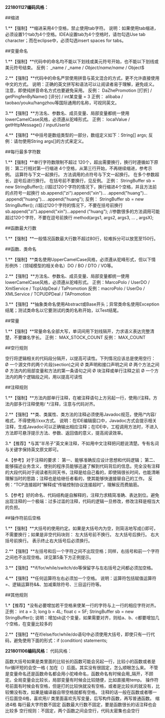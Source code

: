 **221801127编码风格：**

##缩进

1.**【强制】**缩进采用4个空格，禁止使用tab字符。 说明：如果使用tab缩进，必须设置1个tab为4个空格。IDEA设置tab为4个空格时，请勿勾选Use tab character；而在eclipse中，必须勾选insert spaces for tabs。

##变量命名

1.**【强制】**代码中的命名均不能以下划线或美元符号开始，也不能以下划线或美元符号结束。 反例： _name / _name / $Object / name / name$ / Object$

2.**【强制】**代码中的命名严禁使用拼音与英文混合的方式，更不允许直接使用中文的方式。 说明：正确的英文拼写和语法可以让阅读者易于理解，避免歧义。 注意，即使纯拼音命名方式也要避免采用。 反例： DaZhePromotion [打折] / getPingfenByName() [评分] / int某变量 = 3 正例： alibaba / taobao/youku/hangzhou等国际通用的名称，可视同英文。

3.**【强制】**方法名、参数名、成员变量、局部变量都统一使用lowerCamelCase风格，必须遵从驼峰形式。 正例： localValue / getHttpMessage() / inputUserId

4.**【强制】**中括号是数组类型的一部分，数组定义如下：String[] args; 反例：请勿使用String args[]的方式来定义。

##每行最多字符数

1.**【强制】**单行字符数限制不超过 120个，超出需要换行，换行时遵循如下原则： 第二行相对第一行缩进 4个空格，从第三行开始，不再继续缩进，参考示例。 运算符与下文一起换行。 方法调用的点符号与下文一起换行。 在多个参数超长，逗号后进行换行。 在括号前不要换行，见反例。 正例： StringBuffer sb = new StringBuffer(); //超过120个字符的情况下，换行缩进4个空格，并且方法前的点符号一起换行 sb.append("zi").append("xin")... .append("huang")... .append("huang")... .append("huang"); 反例： StringBuffer sb = new StringBuffer(); //超过120个字符的情况下，不要在括号前换行 sb.append("zi").append("xin")...append ("huang"); //参数很多的方法调用可能超过120个字符，不要在逗号前换行 method(args1, args2, args3, ... , argsX);

##函数最大行数

1.**【强制】**一般情况函数最大行数不超过80行，较难拆分可以放宽至150行。

##函数、类命名

1.**【强制】**类名使用UpperCamelCase风格，必须遵从驼峰形式，但以下情形例外：（领域模型的相关命名）DO / BO / DTO / VO等。

2.**【强制】**方法名、参数名、成员变量、局部变量都统一使用lowerCamelCase风格，必须遵从驼峰形式。 正例：MarcoPolo / UserDO / XmlService / TcpUdpDeal / TaPromotion 反例：macroPolo / UserDo / XMLService / TCPUDPDeal / TAPromotion

3.**【强制】**抽象类命名使用Abstract或Base开头；异常类命名使用Exception结尾；测试类命名以它要测试的类的名称开始，以Test结尾。

##常量

1.**【强制】**常量命名全部大写，单词间用下划线隔开，力求语义表达完整清楚，不要嫌名字长。 正例： MAX_STOCK_COUNT 反例： MAX_COUNT

##空行规则

空行将逻辑相关的代码段分隔开，以提高可读性。下列情况应该总是使用空行： Ø 一个源文件的两个片段(section)之间 Ø 类声明和接口声明之间 Ø 两个方法之间 Ø 方法内的局部变量和方法的第一条语句之间 Ø 块注释或单行注释之前 Ø 一个方法内的两个逻辑段之间，用以提高可读性

##注释规则

1.**【强制】**方法内部单行注释，在被注释语句上方另起一行，使用//注释。方法内部多行注释使用/ */注释，注意与代码对齐。

2.**【强制】**类、类属性、类方法的注释必须使用Javadoc规范，使用/*内容/格式，不得使用//xxx方式。 说明：在IDE编辑窗口中，Javadoc方式会提示相关注释，生成Javadoc可以正确输出相应注释；在IDE中，工程调用方法时，不进入方法即可悬浮提示方法、参数、返回值的意义，提高阅读效率。

3.*【推荐】*与其“半吊子”英文来注释，不如用中文注释把问题说清楚。专有名词与关键字保持英文原文即可。

4.【参考】对于注释的要求： 第一、能够准确反应设计思想和代码逻辑； 第二、能够描述业务含义，使别的程序员能够迅速了解到代码背后的信息。完全没有注释的大段代码对于阅读者形同天书，注释是给自己看的，即使隔很长时间，也能清晰理解当时的思路；注释也是给继任者看的，使其能够快速接替自己的工作。 反例：“TCP连接超时”解释成“传输控制协议连接超时”，理解反而费脑筋。

5.【参考】好的命名、代码结构是自解释的，注释力求精简准确、表达到位。避免出现注释的一个极端：过多过滥的注释，代码的逻辑一旦修改，修改注释是相当大的负担。

##操作符前后空格

1.**【强制】**大括号的使用约定。如果是大括号内为空，则简洁地写成{}即可，不需要换行；如果是非空代码块则： 左大括号前不换行。 左大括号后换行。 右大括号前换行。 表示终止右大括号后必须换行。

2.**【强制】**左括号和后一个字符之间不出现空格；同样，右括号和前一个字符之间也不出现空格。详见第5条下方正例提示。

3.**【强制】**if/for/while/switch/do等保留字与左右括号之间都必须加空格。

4.**【强制】**任何运算符左右必须加一个空格。 说明：运算符包括赋值运算符=、逻辑运算符&&、加减乘除符号、三目运行符等。

##其他规则

1.*【推荐】*没有必要增加若干空格来使某一行的字符与上一行的相应字符对齐。 正例： int a = 3; long b = 4L; float c = 5F; StringBuffer sb = new StringBuffer(); 说明：增加sb这个变量，如果需要对齐，则给a、b、c都要增加几个空格，在变量比较多的

2.**【强制】**在if/else/for/while/do语句中必须使用大括号，即使只有一行代码，避免使用下面的形式：if (condition) statements;


**221801106编码风格：**
代码风格：

函数大括号如果是类里面的比较长的函数可能会另起一行，比较小的函数或者是for循环短的会空一格 { 加在（）后面。其实没有很固定，怎么顺眼怎么来。
不管是变量命名还是函数命名都会用小驼峰命名，函数命名有时候会用_隔开，不顾定。全局变量会比较长，局部变量有时候会比较随便，比如直接用temp。
操作符号前面有时候会有空格，但是打的比较快就没有空格，或者是比较长的就没有，比较懒没有改，如果是编译器自带空格就都有空格。
注释的话一般在函数或者哪一行后面空4格，喜欢用//
类里面喜欢先写变量，后写构件函数，再写普通函数。
缩进4格
每行最大字符数不固定
函数最大行数不固定，要是函数很长的话注释也会比较多
空行规则：不固定，两个函数之间会空行，代码太密集也会空行
